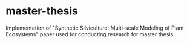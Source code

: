 # master-thesis
Implementation of "Synthetic Silviculture: Multi-scale Modeling of Plant Ecosystems" paper used for conducting research for master thesis.

